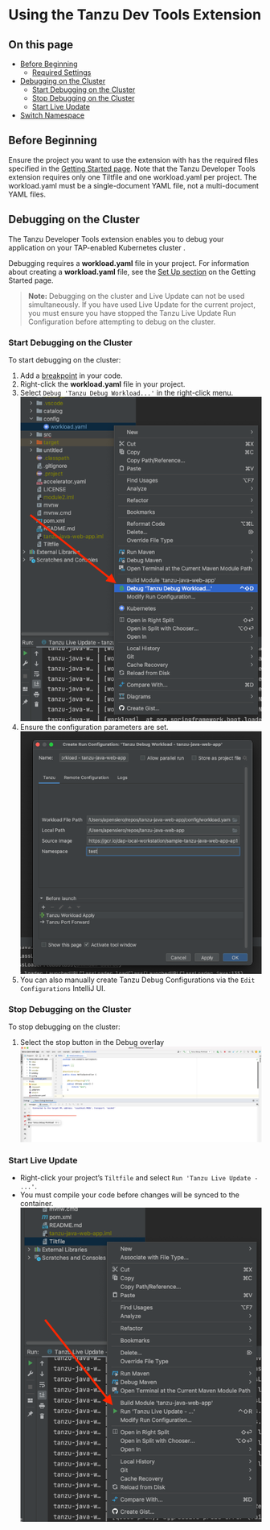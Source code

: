 # Using the Tanzu Dev Tools Extension

## <a id=on-this-page></a> On this page

- [Before Beginning](#-before-beginning)
  - [Required Settings](#-required-settings)
- [Debugging on the Cluster](#-debugging-on-the-cluster)
  - [Start Debugging on the Cluster](#-start-debugging-on-the-cluster)
  - [Stop Debugging on the Cluster](#-stop-debugging-on-the-cluster)
  - [Start Live Update](#-start-live-update)
- [Switch Namespace](#-switch-namespace)

## <a id="before-beginning"></a> Before Beginning

Ensure the project you want to use the extension with has the required files specified in the [Getting Started page](getting-started.md). Note that the Tanzu Developer Tools extension requires only one Tiltfile and one workload.yaml per project. The workload.yaml must be a single-document YAML file, not a multi-document YAML files.

## <a id="debugging-on-the-cluster"></a> Debugging on the Cluster

The Tanzu Developer Tools extension enables you to debug your application on your TAP-enabled Kubernetes cluster .

Debugging requires a **workload.yaml** file in your project. For information about creating a **workload.yaml** file, see the [Set Up section](getting-started.md#set-up-tanzu-dev-tools) on the Getting Started page.

> **Note:** Debugging on the cluster and Live Update can not be used simultaneously. If you have used Live Update for the current project, you must ensure you have stopped the Tanzu Live Update Run Configuration before attempting to debug on the cluster.

### <a id="start-debugging-on-the-cluster"></a> Start Debugging on the Cluster

To start debugging on the cluster:
1. Add a [breakpoint](https://www.jetbrains.com/help/idea/using-breakpoints.html) in your code.
2. Right-click the **workload.yaml** file in your project.
3. Select `Debug 'Tanzu Debug Workload...'` in the right-click menu.
![The IntelliJ interface showing the project tab with the workload.yaml file right-click menu open and the "Tanzu -> Debug Workload" option highlighted](../images/intellij-debugWorkload.png)
4. Ensure the configuration parameters are set.
![Debug config parameters](../images/intellij-config.png)
5. You can also manually create Tanzu Debug Configurations via the `Edit Configurations` IntelliJ UI.

### <a id="stop-debugging-on-the-cluster"></a> Stop Debugging on the Cluster

To stop debugging on the cluster:
1. Select the stop button in the Debug overlay
![The IntelliJ interface showing the debug interface pointing out the stop rectangle icon and mouseover description](../images/intellij-stopDebug.png)

### <a id="start-live-update"></a> Start Live Update

- Right-click your project’s `Tiltfile` and select `Run 'Tanzu Live Update - ...'`.
- You must compile your code before changes will be synced to the container.
![The IntelliJ interface showing the project tab with the Tiltfile file right-click menu open](../images/intellij-startLiveUpdate.png)
